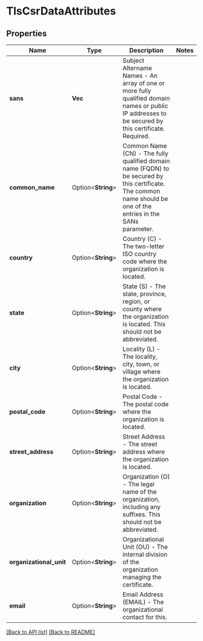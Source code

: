 # TlsCsrDataAttributes

## Properties

Name | Type | Description | Notes
------------ | ------------- | ------------- | -------------
**sans** | **Vec<String>** | Subject Altername Names - An array of one or more fully qualified domain names or public IP addresses to be secured by this certificate. Required. | 
**common_name** | Option<**String**> | Common Name (CN) - The fully qualified domain name (FQDN) to be secured by this certificate. The common name should be one of the entries in the SANs parameter. | 
**country** | Option<**String**> | Country (C) - The two-letter ISO country code where the organization is located. | 
**state** | Option<**String**> | State (S) - The state, province, region, or county where the organization is located. This should not be abbreviated. | 
**city** | Option<**String**> | Locality (L) - The locality, city, town, or village where the organization is located. | 
**postal_code** | Option<**String**> | Postal Code - The postal code where the organization is located. | 
**street_address** | Option<**String**> | Street Address - The street address where the organization is located. | 
**organization** | Option<**String**> | Organization (O) - The legal name of the organization, including any suffixes. This should not be abbreviated. | 
**organizational_unit** | Option<**String**> | Organizational Unit (OU) - The internal division of the organization managing the certificate. | 
**email** | Option<**String**> | Email Address (EMAIL) - The organizational contact for this. | 

[[Back to API list]](../README.md#documentation-for-api-endpoints) [[Back to README]](../README.md)


